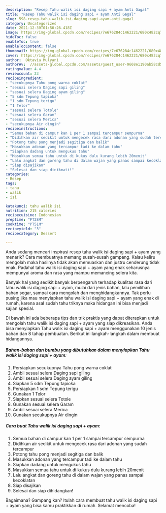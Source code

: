 ```yaml
---
description: "Resep Tahu walik isi daging sapi + ayam Anti Gagal"
title: "Resep Tahu walik isi daging sapi + ayam Anti Gagal"
slug: 598-resep-tahu-walik-isi-daging-sapi-ayam-anti-gagal
category: Uncategorized
date: 2021-12-30T01:50:26.418Z
image: https://img-global.cpcdn.com/recipes/7e676284c1462221/680x482cq70/tahu-walik-isi-daging-sapi-ayam-foto-resep-utama.jpg
hideToc: false
enableToc: true
enableTocContent: false
thumbnail: https://img-global.cpcdn.com/recipes/7e676284c1462221/680x482cq70/tahu-walik-isi-daging-sapi-ayam-foto-resep-utama.jpg
cover: https://img-global.cpcdn.com/recipes/7e676284c1462221/680x482cq70/tahu-walik-isi-daging-sapi-ayam-foto-resep-utama.jpg
author:  Oktavia Mulyani
authorAv:  //assets-global.cpcdn.com/assets/guest_user-9668e1190ab58cd58d666d5934e79c79da2e02f4421a6ed9abc4b163da97d6e7.png
ratingvalue: 4.4
reviewcount: 23
recipeingredient:
- "secukupnya Tahu pong warna coklat"
- "sesuai selera Daging sapi giling"
- "sesuai selera Daging ayam giling"
- "5 sdm Tepung tapioka"
- "1 sdm Tepung terigu"
- "1 Telor"
- "sesuai selera Totole"
- "sesuai selera Garam"
- "sesuai selera Merica"
- "secukupnya Air dingin"
recipeinstructions:
- "Semua bahan di campur kan 1 per 1 sampai tercampur sempurna"
- "Didihkan air sedikit untuk mengecek rasa dari adonan yang sudah tercampur"
- "Potong tahu pong menjadi segitiga dan balik"
- "Masukkan adonan yang tercampur tadi ke dalam tahu"
- "Siapkan dadang untuk mengukus tahu"
- "Masukkan semua tahu untuk di kukus dulu kurang lebih 20menit"
- "Lalu angkat dan goreng tahu di dalam wajan yang panas sampai kecoklatan"
- "Siap disajikan"
- "Selesai dan siap dinikmati!"
categories:
- Resep
tags:
- tahu
- walik
- isi

katakunci: tahu walik isi 
nutrition: 215 calories
recipecuisine: Indonesian
preptime: "PT28M"
cooktime: "PT51M"
recipeyield: "3"
recipecategory: Dessert

---
```



Anda sedang mencari inspirasi resep tahu walik isi daging sapi + ayam yang menarik? Cara membuatnya memang susah-susah gampang. Kalau keliru mengolah maka hasilnya tidak akan memuaskan dan justru cenderung tidak enak. Padahal tahu walik isi daging sapi + ayam yang enak seharusnya mempunyai aroma dan rasa yang mampu memancing selera kita.


Banyak hal yang sedikit banyak berpengaruh terhadap kualitas rasa dari tahu walik isi daging sapi + ayam, mulai dari jenis bahan, lalu pemilihan bahan segar, sampai cara mengolah dan menghidangkannya. Tak perlu pusing jika mau menyiapkan tahu walik isi daging sapi + ayam yang enak di rumah, karena asal sudah tahu triknya maka hidangan ini bisa menjadi sajian spesial.




Di bawah ini ada beberapa tips dan trik praktis yang dapat diterapkan untuk mengolah tahu walik isi daging sapi + ayam yang siap dikreasikan. Anda bisa menyiapkan Tahu walik isi daging sapi + ayam menggunakan 10 jenis bahan dan 8 tahap pembuatan. Berikut ini langkah-langkah dalam membuat hidangannya.

<!--inarticleads1-->

##### Bahan-bahan dan bumbu yang dibutuhkan dalam menyiapkan Tahu walik isi daging sapi + ayam:

1. Persiapkan secukupnya Tahu pong warna coklat
1. Ambil sesuai selera Daging sapi giling
1. Ambil sesuai selera Daging ayam giling
1. Siapkan 5 sdm Tepung tapioka
1. Persiapkan 1 sdm Tepung terigu
1. Gunakan 1 Telor
1. Siapkan sesuai selera Totole
1. Gunakan sesuai selera Garam
1. Ambil sesuai selera Merica
1. Gunakan secukupnya Air dingin




<!--inarticleads2-->

##### Cara buat Tahu walik isi daging sapi + ayam:

1. Semua bahan di campur kan 1 per 1 sampai tercampur sempurna
1. Didihkan air sedikit untuk mengecek rasa dari adonan yang sudah tercampur
1. Potong tahu pong menjadi segitiga dan balik
1. Masukkan adonan yang tercampur tadi ke dalam tahu
1. Siapkan dadang untuk mengukus tahu
1. Masukkan semua tahu untuk di kukus dulu kurang lebih 20menit
1. Lalu angkat dan goreng tahu di dalam wajan yang panas sampai kecoklatan
1. Siap disajikan
1. Selesai dan siap dihidangkan!



Bagaimana? Gampang kan? Itulah cara membuat tahu walik isi daging sapi + ayam yang bisa kamu praktikkan di rumah. Selamat mencoba!
